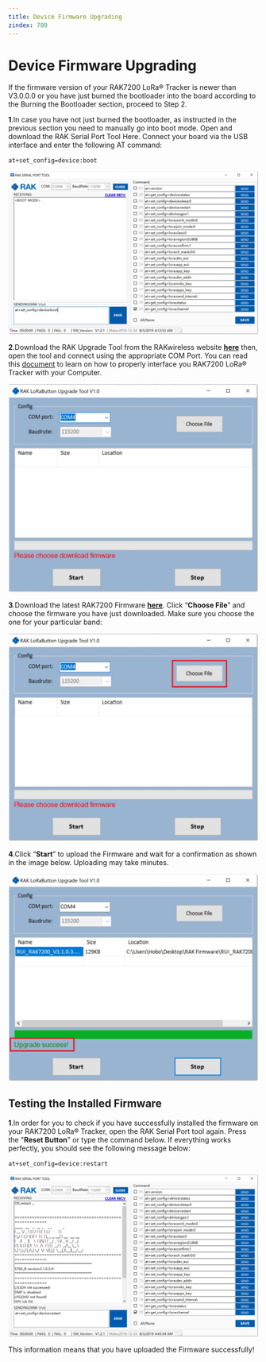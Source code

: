 ```yaml
---
title: Device Firmware Upgrading
zindex: 700
---
```


# Device Firmware Upgrading

If the firmware version of your RAK7200 LoRa® Tracker is newer than V3.0.0.0 or you have just burned the bootloader into the board according to the Burning the Bootloader section, proceed to Step 2.

**1**.In case you have not just burned the bootloader, as instructed in the previous section you need to manually go into boot mode. Open and download the RAK Serial Port Tool Here. Connect your board via the USB interface and enter the following AT command:
```
at+set_config=device:boot
```

![Figure 1: Entering Boot Mode](images/bootmode.jpg)

**2**.Download the RAK Upgrade Tool from the RAKwireless website [**here**](https://downloads.rakwireless.com/en/LoRa/RAK612-LoRaButton/Tools/RAK%20LoRaButton%20Upgrade%20Tool%20V1.0.zip) then, open the tool and connect using the appropriate COM Port. You can read this [document](https://doc.rakwireless.com/rak7200-lora---tracker/interfacing-with-rak7200-lora---tracker) to learn on how to properly interface you RAK7200 LoRa® Tracker with your Computer.

![Figure 2: RAK Upgrade Tool](images/upgradetool.jpg)

**3**.Download the latest RAK7200 Firmware [**here**](https://downloads.rakwireless.com/en/LoRa/RAK7200-Tracker/Firmware/). Click “**Choose File**” and choose the firmware you have just downloaded. Make sure you choose the one for your particular band:

![Figure 3: Choosing the Correct Firmware file](images/firmwarechoosing.jpg)

**4**.Click “**Start**” to upload the Firmware and wait for a confirmation as shown in the image below. Uploading may take minutes.

![Figure 4: Successfully Upgraded Firmware](images/success.jpg)

## Testing the Installed Firmware

**1**.In order for you to check if you have successfully installed the firmware on your RAK7200 LoRa® Tracker, open the RAK Serial Port tool again. Press the "**Reset Button**" or type the command below. If everything works perfectly, you should see the following message below:
```
at+set_config=device:restart
```
![Figure 5: Restarting your Device](images/restart.jpg)

This information means that you have uploaded the Firmware successfully!